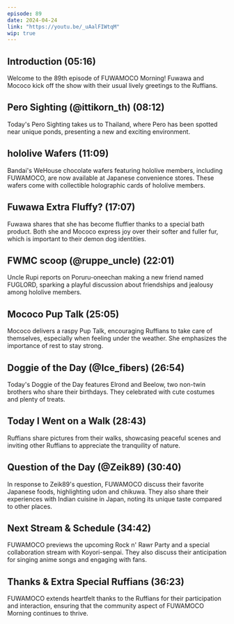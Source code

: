 ```yaml
---
episode: 89
date: 2024-04-24
link: "https://youtu.be/_uAalFIWtqM"
wip: true
---
```


## Introduction (05:16)

Welcome to the 89th episode of FUWAMOCO Morning! Fuwawa and Mococo kick off the show with their usual lively greetings to the Ruffians.

## Pero Sighting (@ittikorn_th) (08:12)

Today's Pero Sighting takes us to Thailand, where Pero has been spotted near unique ponds, presenting a new and exciting environment.

## hololive Wafers (11:09)

Bandai's WeHouse chocolate wafers featuring hololive members, including FUWAMOCO, are now available at Japanese convenience stores. These wafers come with collectible holographic cards of hololive members.

## Fuwawa Extra Fluffy? (17:07)

Fuwawa shares that she has become fluffier thanks to a special bath product. Both she and Mococo express joy over their softer and fuller fur, which is important to their demon dog identities.

## FWMC scoop (@ruppe_uncle) (22:01)

Uncle Rupi reports on Poruru-oneechan making a new friend named FUGLORD, sparking a playful discussion about friendships and jealousy among hololive members.

## Mococo Pup Talk (25:05)

Mococo delivers a raspy Pup Talk, encouraging Ruffians to take care of themselves, especially when feeling under the weather. She emphasizes the importance of rest to stay strong.

## Doggie of the Day (@Ice_fibers) (26:54)

Today's Doggie of the Day features Elrond and Beelow, two non-twin brothers who share their birthdays. They celebrated with cute costumes and plenty of treats.

## Today I Went on a Walk (28:43)

Ruffians share pictures from their walks, showcasing peaceful scenes and inviting other Ruffians to appreciate the tranquility of nature.

## Question of the Day (@Zeik89) (30:40)

In response to Zeik89's question, FUWAMOCO discuss their favorite Japanese foods, highlighting udon and chikuwa. They also share their experiences with Indian cuisine in Japan, noting its unique taste compared to other places.

## Next Stream & Schedule (34:42)

FUWAMOCO previews the upcoming Rock n' Rawr Party and a special collaboration stream with Koyori-senpai. They also discuss their anticipation for singing anime songs and engaging with fans.

## Thanks & Extra Special Ruffians (36:23)

FUWAMOCO extends heartfelt thanks to the Ruffians for their participation and interaction, ensuring that the community aspect of FUWAMOCO Morning continues to thrive.
